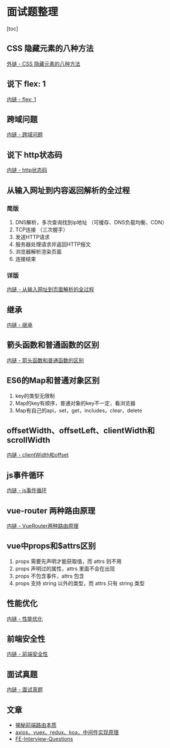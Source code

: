 # 面试题整理

[toc]

## CSS 隐藏元素的八种方法

[外链 - CSS 隐藏元素的八种方法](https://juejin.cn/post/6844903456545701901)

## 说下 flex: 1

[内链 - flex: 1](./flex:1.md)

## 跨域问题

[内链 - 跨域问题](./跨域问题.md)

## 说下 http状态码

[内链 - http状态码](./http状态码.md)
## 从输入网址到内容返回解析的全过程

### 简版

1. DNS解析，多次查询找到ip地址 （可缓存、DNS负载均衡、CDN）
2. TCP连接 （三次握手）
3. 发送HTTP请求
4. 服务器处理请求并返回HTTP报文
5. 浏览器解析渲染页面
6. 连接结束

### 详版

[内链 - 从输入网址到页面解析的全过程](./从输入网址到页面解析的全过程.md)

## 继承

[内链 - 继承](./继承.md)

## 箭头函数和普通函数的区别

[内链 - 箭头函数和普通函数的区别](./箭头函数和普通函数的区别.md)

## ES6的Map和普通对象区别

1. key的类型无限制
2. Map的key有顺序，普通对象的key不一定，看浏览器
3. Map有自己的api，set，get，includes，clear，delete

## offsetWidth、offsetLeft、clientWidth和scrollWidth

[内链 - clientWidth和offset](./clientWidth和offset.md)

## js事件循环

[内链 - js事件循环](./JS事件循环.md)

## vue-router 两种路由原理

[内链 - VueRouter两种路由原理](./VueRouter两种路由原理.md)

## vue中props和$attrs区别

1. props 需要先声明才能获取值，而 attrs 则不用
2. props 声明过的属性，attrs 里面不会在出现
3. props 不包含事件，attrs 包含
4. props 支持 string 以外的类型，而 attrs 只有 string 类型

## 性能优化

[内链 - 性能优化](./性能优化.md)

## 前端安全性

[内链 - 前端安全性](./前端安全性.md)

## 面试真题

[内链 - 面试真题](./真题.md)

## 文章

- [揭秘前端路由本质](https://mp.weixin.qq.com/s?__biz=MzI3NTM5NDgzOA==&mid=2247485173&idx=1&sn=0eb7739aaf8e456d1b7a58dd353107ef&chksm=eb043e8cdc73b79a16f3982662041aed684b63198d772d3b6a47b5a89816e524e09dd8d92781&cur_album_id=1692321392169402371&scene=190#11111)
- [axios、vuex、redux、koa，中间件实现原理](https://mp.weixin.qq.com/s/jKSVAHIhSnL49tzguIdZkQ)
- [FE-Interview-Questions](https://github.com/poetries/FE-Interview-Questions/)